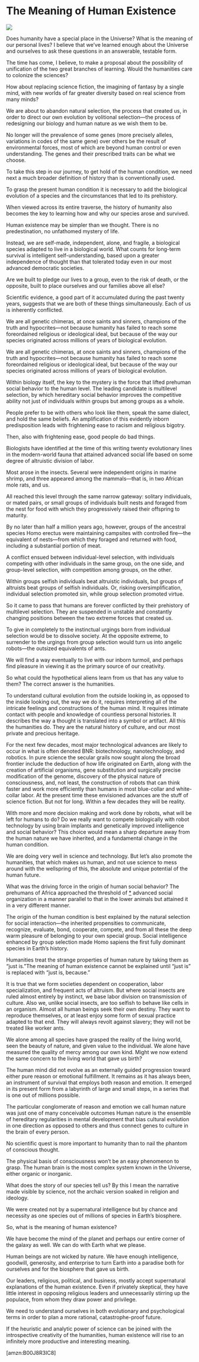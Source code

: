 The Meaning of Human Existence
==============================
![](/bookimg/themeaningofhumanexistence.jpg)

Does humanity have a special place in the Universe? What is the meaning of our personal lives? I believe that we’ve learned enough about the Universe and ourselves to ask these questions in an answerable, testable form.


The time has come, I believe, to make a proposal about the possibility of unification of the two great branches of learning. Would the humanities care to colonize the sciences?


How about replacing science fiction, the imagining of fantasy by a single mind, with new worlds of far greater diversity based on real science from many minds?


We are about to abandon natural selection, the process that created us, in order to direct our own evolution by volitional selection—the process of redesigning our biology and human nature as we wish them to be.


No longer will the prevalence of some genes (more precisely alleles, variations in codes of the same gene) over others be the result of environmental forces, most of which are beyond human control or even understanding. The genes and their prescribed traits can be what we choose.


To take this step in our journey, to get hold of the human condition, we need next a much broader definition of history than is conventionally used.


To grasp the present human condition it is necessary to add the biological evolution of a species and the circumstances that led to its prehistory.


When viewed across its entire traverse, the history of humanity also becomes the key to learning how and why our species arose and survived.


Human existence may be simpler than we thought. There is no predestination, no unfathomed mystery of life.


Instead, we are self-made, independent, alone, and fragile, a biological species adapted to live in a biological world. What counts for long-term survival is intelligent self-understanding, based upon a greater independence of thought than that tolerated today even in our most advanced democratic societies.


Are we built to pledge our lives to a group, even to the risk of death, or the opposite, built to place ourselves and our families above all else?


Scientific evidence, a good part of it accumulated during the past twenty years, suggests that we are both of these things simultaneously. Each of us is inherently conflicted.


We are all genetic chimeras, at once saints and sinners, champions of the truth and hypocrites—not because humanity has failed to reach some foreordained religious or ideological ideal, but because of the way our species originated across millions of years of biological evolution.


We are all genetic chimeras, at once saints and sinners, champions of the truth and hypocrites—not because humanity has failed to reach some foreordained religious or ideological ideal, but because of the way our species originated across millions of years of biological evolution.


Within biology itself, the key to the mystery is the force that lifted prehuman social behavior to the human level. The leading candidate is multilevel selection, by which hereditary social behavior improves the competitive ability not just of individuals within groups but among groups as a whole.


People prefer to be with others who look like them, speak the same dialect, and hold the same beliefs. An amplification of this evidently inborn predisposition leads with frightening ease to racism and religious bigotry.


Then, also with frightening ease, good people do bad things.


Biologists have identified at the time of this writing twenty evolutionary lines in the modern-world fauna that attained advanced social life based on some degree of altruistic division of labor.


Most arose in the insects. Several were independent origins in marine shrimp, and three appeared among the mammals—that is, in two African mole rats, and us.


All reached this level through the same narrow gateway: solitary individuals, or mated pairs, or small groups of individuals built nests and foraged from the nest for food with which they progressively raised their offspring to maturity.


By no later than half a million years ago, however, groups of the ancestral species Homo erectus were maintaining campsites with controlled fire—the equivalent of nests—from which they foraged and returned with food, including a substantial portion of meat.


A conflict ensued between individual-level selection, with individuals competing with other individuals in the same group, on the one side, and group-level selection, with competition among groups, on the other.


Within groups selfish individuals beat altruistic individuals, but groups of altruists beat groups of selfish individuals. Or, risking oversimplification, individual selection promoted sin, while group selection promoted virtue.


So it came to pass that humans are forever conflicted by their prehistory of multilevel selection. They are suspended in unstable and constantly changing positions between the two extreme forces that created us.


To give in completely to the instinctual urgings born from individual selection would be to dissolve society. At the opposite extreme, to surrender to the urgings from group selection would turn us into angelic robots—the outsized equivalents of ants.


We will find a way eventually to live with our inborn turmoil, and perhaps find pleasure in viewing it as the primary source of our creativity.


So what could the hypothetical aliens learn from us that has any value to them? The correct answer is the humanities.


To understand cultural evolution from the outside looking in, as opposed to the inside looking out, the way we do it, requires interpreting all of the intricate feelings and constructions of the human mind. It requires intimate contact with people and knowledge of countless personal histories. It describes the way a thought is translated into a symbol or artifact. All this the humanities do. They are the natural history of culture, and our most private and precious heritage.


For the next few decades, most major technological advances are likely to occur in what is often denoted BNR: biotechnology, nanotechnology, and robotics. In pure science the secular grails now sought along the broad frontier include the deduction of how life originated on Earth, along with the creation of artificial organisms, gene substitution and surgically precise modification of the genome, discovery of the physical nature of consciousness, and, not least, the construction of robots that can think faster and work more efficiently than humans in most blue-collar and white-collar labor. At the present time these envisioned advances are the stuff of science fiction. But not for long. Within a few decades they will be reality.


With more and more decision making and work done by robots, what will be left for humans to do? Do we really want to compete biologically with robot technology by using brain implants and genetically improved intelligence and social behavior? This choice would mean a sharp departure away from the human nature we have inherited, and a fundamental change in the human condition.


We are doing very well in science and technology. But let’s also promote the humanities, that which makes us human, and not use science to mess around with the wellspring of this, the absolute and unique potential of the human future.


What was the driving force in the origin of human social behavior? The prehumans of Africa approached the threshold of [\*](#ASIN:B00J8R3IC8;LOC:617) advanced social organization in a manner parallel to that in the lower animals but attained it in a very different manner.


The origin of the human condition is best explained by the natural selection for social interaction—the inherited propensities to communicate, recognize, evaluate, bond, cooperate, compete, and from all these the deep warm pleasure of belonging to your own special group. Social intelligence enhanced by group selection made Homo sapiens the first fully dominant species in Earth’s history.


Humanities treat the strange properties of human nature by taking them as “just is.”The meaning of human existence cannot be explained until “just is” is replaced with “just is, because.”


It is true that we form societies dependent on cooperation, labor specialization, and frequent acts of altruism. But where social insects are ruled almost entirely by instinct, we base labor division on transmission of culture. Also we, unlike social insects, are too selfish to behave like cells in an organism. Almost all human beings seek their own destiny. They want to reproduce themselves, or at least enjoy some form of sexual practice adapted to that end. They will always revolt against slavery; they will not be treated like worker ants.


We alone among all species have grasped the reality of the living world, seen the beauty of nature, and given value to the individual. We alone have measured the quality of mercy among our own kind. Might we now extend the same concern to the living world that gave us birth?


The human mind did not evolve as an externally guided progression toward either pure reason or emotional fulfillment. It remains as it has always been, an instrument of survival that employs both reason and emotion. It emerged in its present form from a labyrinth of large and small steps, in a series that is one out of millions possible.


The particular conglomerate of reason and emotion we call human nature was just one of many conceivable outcomes Human nature is the ensemble of hereditary regularities in mental development that bias cultural evolution in one direction as opposed to others and thus connect genes to culture in the brain of every person.


No scientific quest is more important to humanity than to nail the phantom of conscious thought.


The physical basis of consciousness won’t be an easy phenomenon to grasp. The human brain is the most complex system known in the Universe, either organic or inorganic.


What does the story of our species tell us? By this I mean the narrative made visible by science, not the archaic version soaked in religion and ideology.


We were created not by a supernatural intelligence but by chance and necessity as one species out of millions of species in Earth’s biosphere.


So, what is the meaning of human existence?


We have become the mind of the planet and perhaps our entire corner of the galaxy as well. We can do with Earth what we please.


Human beings are not wicked by nature. We have enough intelligence, goodwill, generosity, and enterprise to turn Earth into a paradise both for ourselves and for the biosphere that gave us birth.


Our leaders, religious, political, and business, mostly accept supernatural explanations of the human existence. Even if privately skeptical, they have little interest in opposing religious leaders and unnecessarily stirring up the populace, from whom they draw power and privilege.


We need to understand ourselves in both evolutionary and psychological terms in order to plan a more rational, catastrophe-proof future.


If the heuristic and analytic power of science can be joined with the introspective creativity of the humanities, human existence will rise to an infinitely more productive and interesting meaning.

[amzn:B00J8R3IC8]

